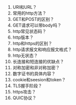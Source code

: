 1. URI和URL？
2. 常用的http方法？
3. GET和POST的区别？
4. GET请求可以带body吗？
5. http常见状态码？
6. http版本？
7. http和https的区别？
8. http请求报文和响应报文格式？
9. http无状态？
10. 长连接和短连接的优缺点？
11. 对称加密和非对称加密？
12. 数字证书的具体内容？
13. cookie和seesion和token？
14. TLS握手阶段？
15. https攻击？
16. QUIC协议？


